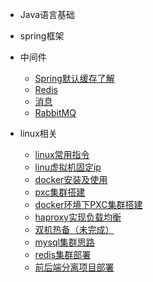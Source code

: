 * Java语言基础



* spring框架



* 中间件
  * [Spring默认缓存了解](article/Spring默认缓存了解.md)
  * [Redis](article/Redis.md)
  * [消息](article/消息.md)
  * [RabbitMQ](article/RabbitMQ.md)



* linux相关
  * [linux常用指令](article/linux常用指令.md)
  * [linu虚拟机固定ip](article/linu虚拟机固定ip.md)
  * [docker安装及使用](article/docker安装及使用.md)
  * [pxc集群搭建](article/PXC集群搭建.md)
  * [docker环境下PXC集群搭建](article/docker环境下PXC集群搭建.md)
  * [haproxy实现负载均衡](article/haproxy实现负载均衡.md)
  * [双机热备（未完成）](article/双机热备（未完成）.md)
  * [mysql集群思路](article/mysql集群思路.md)
  * [redis集群部署](article/redis集群部署.md)
  * [前后端分离项目部署](article/前后端分离项目部署.md)
